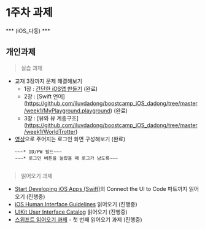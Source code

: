 
# 1주차 과제 
  *** (iOS_다동) ***



## 개인과제

> 실습 과제

* 교재 3장까지 문제 해결해보기
    * 1장 : [간단한 iOS앱 만들기](https://github.com/iluvdadong/boostcamp_iOS_dadong/tree/master/week1/Quiz) (완료)
    * 2장 : [Swift 언어] (https://github.com/iluvdadong/boostcamp_iOS_dadong/tree/master/week1/MyPlayground.playground) (완료)
    * 3장 : [뷰와 뷰 계층구조] (https://github.com/iluvdadong/boostcamp_iOS_dadong/tree/master/week1/WorldTrotter)
* [영상](https://github.com/iluvdadong/boostcamp_iOS_dadong/tree/master/week1/LoginProject)으로 주어지는 로그인 화면 구성해보기 (완료)
    ~~~* 로고 이미지 뷰~~~ 
    ~~~* ID/PW 필드~~~
    ~~~* 로그인 버튼을 눌렀을 때 로그가 남도록~~~


> 읽어오기 과제
* [Start Developing iOS Apps (Swift)](https://developer.apple.com/library/content/referencelibrary/GettingStarted/DevelopiOSAppsSwift/index.html)의 Connect the UI to Code 파트까지 읽어오기 (진행중)
* [iOS Human Interface Guidelines](https://developer.apple.com/ios/human-interface-guidelines/) 읽어오기 (진행중)
* [UIKit User Interface Catalog](https://developer.apple.com/library/content/documentation/UserExperience/Conceptual/UIKitUICatalog/) 읽어오기 (진행중)
* [스위프트 읽어오기 과제](reading/ios_reading_assignment_swift_1.pdf) - 첫 번째 읽어오기 과제 (진행중)




